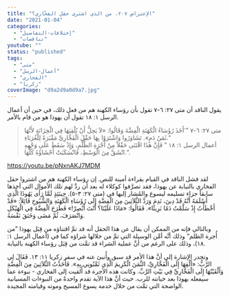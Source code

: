 ```yaml
---
title: "الإعتراض ٢٠٧، من الذي اشترى حقل الفخّاري؟"
date: "2021-01-04"
categories: 
  - "إختلافات-التفاصيل"
  - "تناقضات"
youtube: ""
status: "published"
tags: 
  - "متى"
  - "أعمال-الرسل"
  - "الفخاري"
  - "زكريا"
coverImage: "d9a2d9a0d9a7.jpg"
---
```


يقول الناقد أن متى ٢٧: ٦-٧ تقول بأن رؤساء الكهنة هم من فعل ذلك، في حين أن أعمال الرسل ١: ١٨ تقول أن يهوذا هو من قام بالأمر.

> متى ٢٧: ٦-٧ ” َأَخَذَ رُؤَسَاءُ الْكَهَنَةِ الْفِضَّةَ وَقَالُوا: «لاَ يَحِلُّ أَنْ نُلْقِيَهَا فِي الْخِزَانَةِ لأَنَّهَا ثَمَنُ دَمٍ». تَشَاوَرُوا وَاشْتَرَوْا بِهَا حَقْلَ الْفَخَّارِيِّ مَقْبَرَةً لِلْغُرَبَاءِ.“  
> أعمال الرسل ١: ١٨ ” فَإِنَّ هذَا اقْتَنَى حَقْلاً مِنْ أُجْرَةِ الظُّلْمِ، وَإِذْ سَقَطَ عَلَى وَجْهِهِ انْشَقَّ مِنَ الْوَسْطِ، فَانْسَكَبَتْ أَحْشَاؤُهُ كُلُّهَا.“.

https://youtu.be/pNxnAKJ7MDM

لقد فشل الناقد في القيام بقراءة أمينة للنص. إن رؤساء الكهنة هم من اشتروا حقل الفخاري بالنيابة عن يهوذا، فقد تصرَّفوا كوكلاء له بعد أن ردَّ لهم تلك الأموال التي أخذها سابقاً جزاء تسليمه ليسوع والمُشار إليها في (متى ٢٧: ٣-٥). حِينَئِذٍ لَمَّا رَأَى يَهُوذَا الَّذِي أَسْلَمَهُ أَنَّهُ قَدْ دِينَ، نَدِمَ وَرَدَّ الثَّلاَثِينَ مِنَ الْفِضَّةِ إِلَى رُؤَسَاءِ الْكَهَنَةِ وَالشُّيُوخِ قَائِلاً: «قَدْ أَخْطَأْتُ إِذْ سَلَّمْتُ دَمًا بَرِيئًا». فَقَالُوا: «مَاذَا عَلَيْنَا؟ أَنْتَ أَبْصِرْ!» فَطَرَحَ الْفِضَّةَ فِي الْهَيْكَلِ وَانْصَرَفَ، ثُمَّ مَضَى وَخَنَقَ نَفْسَهُ.

وبالتالي فإنه من الممكن أن يقال عن هذا الحقل أنه قد تمَّ اقتناؤه من قِبَل يهوذا ”من أُجرة الظلم“ وذلك أنَّه أمَّن الوسيلة التي تمَّ من خلالها شراؤه كما في (أعمال الرسل ١: ١٨)، وذلك على الرغم من أنَّ عملية الشراء قد تمَّت من قِبَل رؤساء الكهنة بالنيابة. 

وتجدر الإشارة إلى أنَّ هذا الأمر قد سبق وأُنبئ عنه في سفر زكريا ١١: ١٣. فَقَالَ لِي الرَّبُّ: «أَلْقِهَا إِلَى الْفَخَّارِيِّ، الثَّمَنَ الْكَرِيمَ الَّذِي ثَمَّنُونِي بِهِ». فَأَخَذْتُ الثَّلاَثِينَ مِنَ الْفِضَّةِ وَأَلْقَيْتُهَا إِلَى الْفَخَّارِيِّ فِي بَيْتِ الرَّبِّ. وكانت هذه الأجرة قد أُلقيت إلى الفخاري - نبوءة عما سيفعله يهوذا بعد خيانته للرب. حيث أنَّ هذا الآية تقدم واحدةً من النبوءات المسيانية الواضحة التي تمَّت من خلال خدمة يسوع المسيح وموته وقيامته المجيدة.
